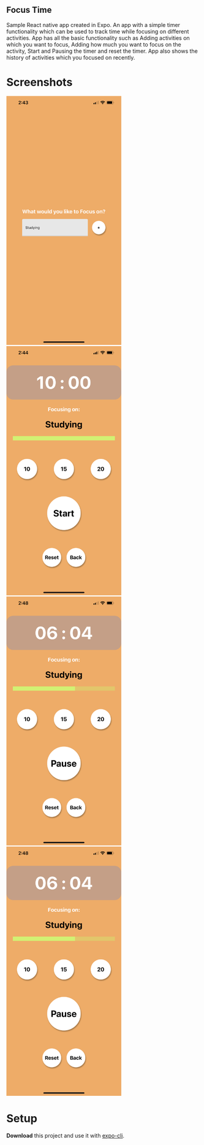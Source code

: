 ## Focus Time

Sample React native app created in Expo. An app with a simple timer functionality which can be used to track time
while focusing on different activities. App has all the basic functionality such as Adding activities on which you 
want to focus, Adding how much you want to focus on the activity, Start and Pausing the timer and reset the timer.
App also shows the history of activities which you focused on recently.

# Screenshots

<img src="/assets/github_sc/home.png?raw=true" width="300">

<img src="/assets/github_sc/timer_initial.png?raw=true" width="300">

<img src="/assets/github_sc/timer_progress.png?raw=true" width="300">

<img src="/assets/github_sc/timer_progress.png?raw=true" width="300">

# Setup

**Download** this project and use it with [expo-cli](https://docs.expo.io/get-started/installation).
